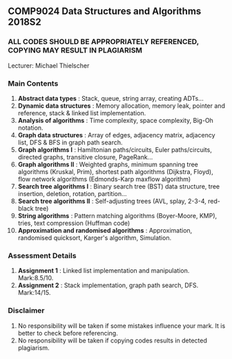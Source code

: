 ## COMP9024 Data Structures and Algorithms 2018S2

### ALL CODES SHOULD BE APPROPRIATELY REFERENCED, COPYING MAY RESULT IN PLAGIARISM

Lecturer: Michael Thielscher

### Main Contents

1. **Abstract data types** : Stack, queue, string array, creating ADTs...
2. **Dynamic data structures** : Memory allocation, memory leak, pointer and reference, stack & linked list implementation.
3. **Analysis of algorithms** : Time complexity, space complexity, Big-Oh notation.
4. **Graph data structures** : Array of edges, adjacency matrix, adjacency list, DFS & BFS in graph path search.
5. **Graph algorithms I** : Hamiltonian paths/circuits, Euler paths/circuits, directed graphs, transitive closure, PageRank...
6. **Graph algorithms II** : Weighted graphs, minimum spanning tree algorithms (Kruskal, Prim), shortest path algorithms (Dijkstra, Floyd), flow network algorithms (Edmonds-Karp maxflow algorithm)
7. **Search tree algorithms I** : Binary search tree (BST) data structure, tree insertion, deletion, rotation, partition...
8. **Search tree algorithms II** : Self-adjusting trees (AVL, splay, 2-3-4, red-black tree)
9. **String algorithms** : Pattern matching algorithms (Boyer-Moore, KMP), tries, text compression (Huffman code)
10. **Approximation and randomised algorithms** : Approximation, randomised quicksort, Karger's algorithm, Simulation.

### Assessment Details

1. **Assignment 1** : Linked list implementation and manipulation. Mark:8.5/10.
2. **Assignment 2** : Stack implementation, graph path search, DFS. Mark:14/15.

### Disclaimer

1. No responsibility will be taken if some mistakes influence your mark. It is better to check before referencing.
2. No responsibility will be taken if copying codes results in detected plagiarism.
